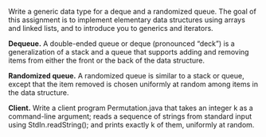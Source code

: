 Write a generic data type for a deque and a randomized queue. The goal of this assignment is to implement elementary data structures using arrays and linked lists, and to introduce you to generics and iterators.

**Dequeue.** A double-ended queue or deque (pronounced “deck”) is a generalization of a stack and a queue that supports adding and removing items from either the front or the back of the data structure.

**Randomized queue.** A randomized queue is similar to a stack or queue, except that the item removed is chosen uniformly at random among items in the data structure. 

**Client.** Write a client program Permutation.java that takes an integer k as a command-line argument; reads a sequence of strings from standard input using StdIn.readString(); and prints exactly k of them, uniformly at random.
